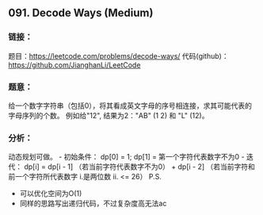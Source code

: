 ## 091. Decode Ways (Medium)

### **链接**：
题目：https://leetcode.com/problems/decode-ways/
代码(github)：https://github.com/JianghanLi/LeetCode

### **题意**：
给一个数字字符串（包括0），将其看成英文字母的序号相连接，求其可能代表的字母序列的个数。
例如给"12", 结果为2："AB" (1 2) 和 "L" (12)。

### **分析**：
动态规划可做。
	- 初始条件：
		dp[0] = 1;
		dp[1] = 第一个字符代表数字不为0
	- 迭代：
		dp[i] = dp[i - 1] （若当前字符代表数字不为0）
		  + dp[i - 2] （若当前字符和前一个字符所代表数字 i.是两位数 ii. <= 26）
P.S.
- 可以优化空间为O(1)
- 同样的思路写出递归代码，不过复杂度高无法ac